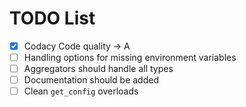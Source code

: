# TODO List

- [x] Codacy Code quality -> A
- [ ] Handling options for missing environment variables
- [ ] Aggregators should handle all types
- [ ] Documentation should be added
- [ ] Clean `get_config` overloads

